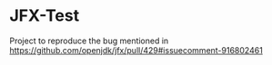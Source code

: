 # JFX-Test
Project to reproduce the bug mentioned in https://github.com/openjdk/jfx/pull/429#issuecomment-916802461
